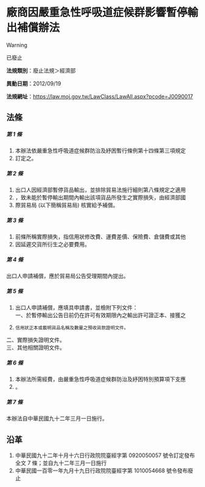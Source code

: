 # 廠商因嚴重急性呼吸道症候群影響暫停輸出補償辦法


> [!WARNING]
> 已廢止


**法規類別**：廢止法規＞經濟部

**異動日期**：2012/09/19  

**法規網址**：https://law.moj.gov.tw/LawClass/LawAll.aspx?pcode=J0090017



## 法條
##### 第 1 條
1. 本辦法依嚴重急性呼吸道症候群防治及紓困暫行條例第十四條第三項規定
1. 訂定之。

##### 第 2 條
1. 出口人因經濟部暫停貨品輸出，並排除貿易法施行細則第八條規定之適用
1. ，致未能於暫停輸出期間內輸出該項貨品所發生之實際損失，由經濟部國
1. 際貿易局 (以下簡稱貿易局) 核實給予補償。

##### 第 3 條
1. 前條所稱實際損失，指信用狀修改費、運費差價、保險費、倉儲費或其他
1. 因延遲交貨所衍生之必要費用。

##### 第 4 條
出口人申請補償，應於貿易局公告受理期間內提出。

##### 第 5 條
1. 出口人申請補償，應填具申請書，並檢附下列文件：  
一、於暫停輸出公告日前仍在許可有效期限內之輸出許可證正本、接獲之
1.     信用狀正本或載明貨品名稱及數量之預收貨款證明文件。  
二、實際損失證明文件。  
三、其他相關證明文件。

##### 第 6 條
1. 本辦法所需經費，由嚴重急性呼吸道症候群防治及紓困特別預算項下支應
1. 。

##### 第 7 條
本辦法自中華民國九十二年三月一日施行。

## 沿革
1. 中華民國九十二年十月十六日行政院院臺經字第 0920050057 號令訂定發布全文 7  條；並自九十二年三月一日施行
1. 中華民國一百零一年九月十九日行政院院臺經字第 1010054668 號令發布廢止
